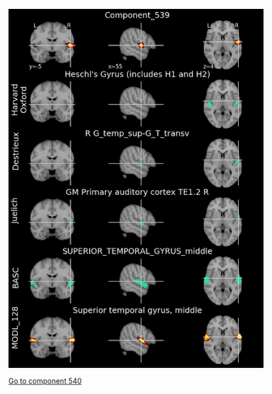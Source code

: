 


![539](preliminary/539.jpg "Component 539")

[Go to component 540](https://parietal-inria.github.io/MODL_atlas/1024/540 "Component 540")